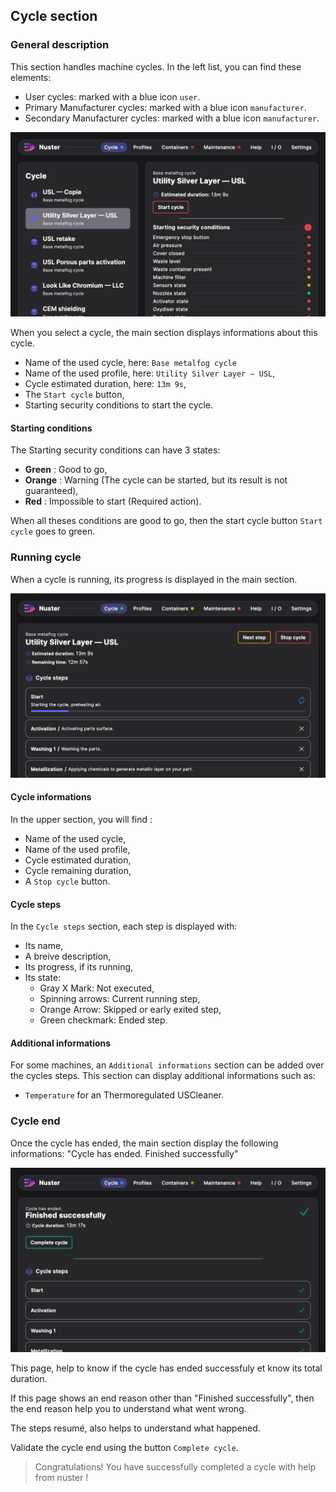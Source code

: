## Cycle section

### General description

This section handles machine cycles. In the left list, you can find these elements:

- User cycles: marked with a blue icon `user`.
- Primary Manufacturer cycles: marked with a blue icon `manufacturer`.
- Secondary Manufacturer cycles: marked with a blue icon `manufacturer`.

![Cycles list](component_cycles.png)

When you select a cycle, the main section displays informations about this cycle.

- Name of the used cycle, here: `Base metalfog cycle`
- Name of the used profile, here: `Utility Silver Layer — USL`,
- Cycle estimated duration, here: `13m 9s`,
- The `Start cycle` button,
- Starting security conditions to start the cycle.

#### Starting conditions

The Starting security conditions can have 3 states:

- **Green** : Good to go,
- **Orange** : Warning (The cycle can be started, but its result is not guaranteed),
- **Red** : Impossible to start (Required action).

When all theses conditions are good to go, then the start cycle button `Start cycle` goes to green.

### Running cycle

When a cycle is running, its progress is displayed in the main section.

![Running cycle](cycles_running.png)

#### Cycle informations

In the upper section, you will find :

- Name of the used cycle,
- Name of the used profile,
- Cycle estimated duration,
- Cycle remaining duration,
- A `Stop cycle` button.

#### Cycle steps

In the `Cycle steps` section, each step is displayed with:

- Its name,
- A breive description,
- Its progress, if its running,
- Its state:
  - Gray X Mark: Not executed,
  - Spinning arrows: Current running step,
  - Orange Arrow: Skipped or early exited step,
  - Green checkmark: Ended step.

#### Additional informations

For some machines, an `Additional informations` section can be added over the cycles steps. This section can display additional informations such as:

- `Temperature` for an Thermoregulated USCleaner.

### Cycle end

Once the cycle has ended, the main section display the following informations:
"Cycle has ended. Finished successfully"

![Cycle end](cycles_end.png)

This page, help to know if the cycle has ended successfuly et know its total duration.

If this page shows an end reason other than "Finished successfully", then the end reason help you to understand what went wrong.

The steps resumé, also helps to understand what happened.

Validate the cycle end using the button `Complete cycle`.

> Congratulations! You have successfully completed a cycle with help from nuster !
